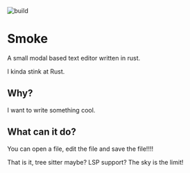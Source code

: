 ![build](https://github.com/mikkurogue/smoke/actions/workflows/rust.yml/badge.svg)
# Smoke

A small modal based text editor written in rust.

I kinda stink at Rust.


## Why?

I want to write something cool.

## What can it do?

You can open a file, edit the file and save the file!!!!

That is it, tree sitter maybe? LSP support? The sky is the limit!

